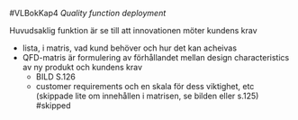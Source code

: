 #VLBokKap4
*Quality function deployment*

Huvudsaklig funktion är se till att innovationen möter kundens krav
- lista, i matris, vad kund behöver och hur det kan acheivas
- QFD-matris är formulering av förhållandet mellan design characteristics av ny produkt och kundens krav
	- BILD S.126
	- customer requirements och en skala för dess viktighet, etc (skippade lite om innehållen i matrisen, se bilden eller s.125) #skipped

